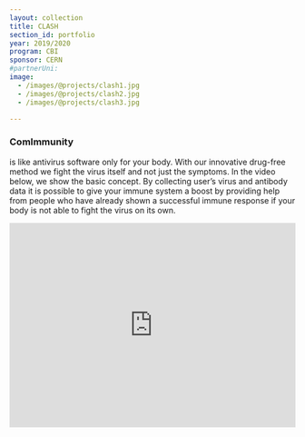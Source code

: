 ```yaml
---
layout: collection
title: CLASH
section_id: portfolio
year: 2019/2020
program: CBI
sponsor: CERN
#partnerUni:
image:
  - /images/@projects/clash1.jpg
  - /images/@projects/clash2.jpg
  - /images/@projects/clash3.jpg

---
```


### **ComImmunity** 

is like antivirus software only for your body. With our innovative  drug-free method we fight the virus itself and not just the symptoms. In the video below, we show the basic concept. By collecting user’s virus  and antibody data it is possible to give your immune system a boost by  providing help from people who have already shown a successful immune  response if your body is not able to fight the virus on its own.

<iframe src="https://www.youtube.com/embed/K09Hq4Dn2xM" width="100%" height="360" frameborder="0" allow="autoplay; fullscreen" allowfullscreen></iframe>